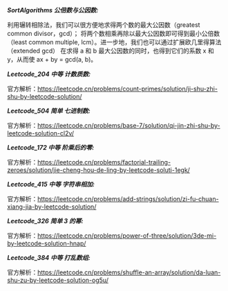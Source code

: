 **_SortAlgorithms 公倍数与公因数:_**

利用辗转相除法，我们可以很方便地求得两个数的最大公因数（greatest common divisor，gcd）； 
将两个数相乘再除以最大公因数即可得到最小公倍数（least common multiple, lcm）。进一步地，我们也可以通过扩展欧几里得算法（extended gcd）
在求得 a 和 b 最大公因数的同时，也得到它们的系数 x 和 y，从而使 ax + by = gcd(a, b)。

**_Leetcode_204 中等 计数质数:_**

官方解析：https://leetcode.cn/problems/count-primes/solution/ji-shu-zhi-shu-by-leetcode-solution/

**_Leetcode_504 简单 七进制数:_**

官方解析：https://leetcode.cn/problems/base-7/solution/qi-jin-zhi-shu-by-leetcode-solution-cl2v/

**_Leetcode_172 中等 阶乘后的零:_**

官方解析：https://leetcode.cn/problems/factorial-trailing-zeroes/solution/jie-cheng-hou-de-ling-by-leetcode-soluti-1egk/

**_Leetcode_415 中等 字符串相加:_**

官方解析：https://leetcode.cn/problems/add-strings/solution/zi-fu-chuan-xiang-jia-by-leetcode-solution/

**_Leetcode_326 简单 3 的幂:_**

官方解析：https://leetcode.cn/problems/power-of-three/solution/3de-mi-by-leetcode-solution-hnap/

**_Leetcode_384 中等 打乱数组:_**

官方解析：https://leetcode.cn/problems/shuffle-an-array/solution/da-luan-shu-zu-by-leetcode-solution-og5u/